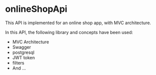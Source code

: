 # onlineShopApi

This API is implemented for an online shop app, with MVC architecture.

In this API, the following library and concepts have been used:

- MVC Architecture
- Swagger
- postgresql
- JWT token
- filters
- And ...

